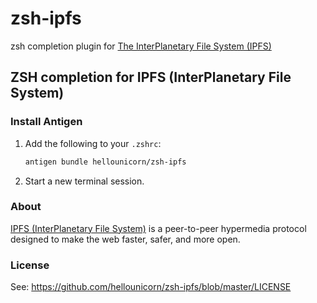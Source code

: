 
# zsh-ipfs

zsh completion plugin for [The InterPlanetary File System (IPFS)][1]

[1]: http://ipfs.io/


## ZSH completion for IPFS (InterPlanetary File System)

### Install Antigen

1. Add the following to your `.zshrc`:

    ```sh
    antigen bundle hellounicorn/zsh-ipfs
    ```

2. Start a new terminal session.

### About

[IPFS (InterPlanetary File System)][1] is a peer-to-peer hypermedia protocol
designed to make the web faster, safer, and more open.

### License

See: https://github.com/hellounicorn/zsh-ipfs/blob/master/LICENSE


[1]: http://ipfs.io/
